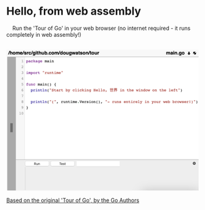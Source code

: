 # Hello, from web assembly

&nbsp;&nbsp;&nbsp;&nbsp;<span id="home/src/github.com/gocoderpro/tour">Run the 'Tour of Go' in your web browser (no internet required - it runs completely in web assembly!)<span>
<br><br>

[<img target="_blank" src="static/img/gocoder.png">](http://app.gocoder.io)

  <a href="https://go.dev/tour/welcome/1">Based on the original 'Tour of Go', by the Go Authors</a>
  
